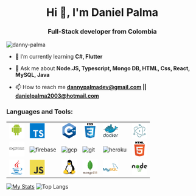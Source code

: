 <h1 align="center">Hi 👋, I'm Daniel Palma</h1>
<h3 align="center">Full-Stack developer from Colombia</h3>

<p align="left"> <img src="https://komarev.com/ghpvc/?username=danny-palma&label=Profile%20views&color=6a9d26&style=flat" alt="danny-palma" /> </p>

- 🌱 I’m currently learning **C#, Flutter**

- 💬 Ask me about **Node.JS, Typescript, Mongo DB, HTML, Css, React, MySQL, Java**

- 📫 How to reach me **dannypalmadev@gmail.com || danielpalma2003@hotmail.com**



<h3 align="left">Languages and Tools:</h3>
<p align="left"> 
  <table>
    <tr>
      <td>
        <img src="https://raw.githubusercontent.com/devicons/devicon/master/icons/android/android-original-wordmark.svg" alt="android" width="40" height="40"/>
      </td>
      <td>
        <img src="https://raw.githubusercontent.com/devicons/devicon/master/icons/typescript/typescript-original.svg" alt="typescript" width="40" height="40"/>
      </td>
      <td>
        <img src="https://raw.githubusercontent.com/devicons/devicon/master/icons/cplusplus/cplusplus-original.svg" alt="cplusplus" width="40" height="40"/>
      </td>
      <td>
        <img src="https://raw.githubusercontent.com/devicons/devicon/master/icons/css3/css3-original-wordmark.svg" alt="css3" width="40" height="40"/>
      </td>
      <td>
        <img src="https://raw.githubusercontent.com/devicons/devicon/master/icons/docker/docker-original-wordmark.svg" alt="docker" width="40" height="40"/>
      </td>
      <td>
        <img src="https://raw.githubusercontent.com/devicons/devicon/master/icons/electron/electron-original.svg" alt="electron" width="40" height="40"/>
      </td>
    </tr>
    <tr>
      <td>
        <img src="https://raw.githubusercontent.com/devicons/devicon/master/icons/express/express-original-wordmark.svg" alt="express" width="40" height="40"/>
      </td>
      <td>
        <img src="https://www.vectorlogo.zone/logos/firebase/firebase-icon.svg" alt="firebase" width="40" height="40"/>
      </td>
      <td>
        <img src="https://www.vectorlogo.zone/logos/google_cloud/google_cloud-icon.svg" alt="gcp" width="40" height="40"/>
      </td>
      <td>
        <img src="https://www.vectorlogo.zone/logos/git-scm/git-scm-icon.svg" alt="git" width="40" height="40"/>
      </td>
      <td>
        <img src="https://www.vectorlogo.zone/logos/heroku/heroku-icon.svg" alt="heroku" width="40" height="40"/>
      </td>
      <td>
        <img src="https://raw.githubusercontent.com/devicons/devicon/master/icons/html5/html5-original-wordmark.svg" alt="html5" width="40" height="40"/>
      </td>
    </tr>
    <tr>
      <td>
        <img src="https://raw.githubusercontent.com/devicons/devicon/master/icons/java/java-original.svg" alt="java" width="40" height="40"/>
      </td>
      <td>
        <img src="https://raw.githubusercontent.com/devicons/devicon/master/icons/javascript/javascript-original.svg" alt="javascript" width="40" height="40"/>
      </td>
      <td>
        <img src="https://raw.githubusercontent.com/devicons/devicon/master/icons/linux/linux-original.svg" alt="linux" width="40" height="40"/>
      </td>
      <td>
        <img src="https://raw.githubusercontent.com/devicons/devicon/master/icons/mongodb/mongodb-original-wordmark.svg" alt="mongodb" width="40" height="40"/>
      </td>
      <td>
        <img src="https://raw.githubusercontent.com/devicons/devicon/master/icons/mysql/mysql-original-wordmark.svg" alt="mysql" width="40" height="40"/>
      </td>
      <td>
        <img src="https://raw.githubusercontent.com/devicons/devicon/master/icons/nodejs/nodejs-original-wordmark.svg" alt="nodejs" width="40" height="40"/>
      </td>
    </tr>
  </table>
</p>

[![My Stats](https://github-readme-stats.vercel.app/api?username=danny-palma&show_icons=true&theme=monokai)](https://github.com/danny-palma)
![Top Langs](https://github-readme-stats.vercel.app/api/top-langs/?username=danny-palma&layout=compact&langs_count=8&hide=css&theme=monokai)
